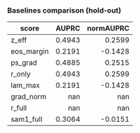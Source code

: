 ### Baselines comparison (hold-out)

| score | AUPRC | normAUPRC |
|---|---:|---:|
| z_eff | 0.4943 | 0.2599 |
| eos_margin | 0.2191 | -0.1428 |
| ps_grad | 0.4885 | 0.2515 |
| r_only | 0.4943 | 0.2599 |
| lam_max | 0.2191 | -0.1428 |
| grad_norm | nan | nan |
| r_full | nan | nan |
| sam1_full | 0.3064 | -0.0151 |